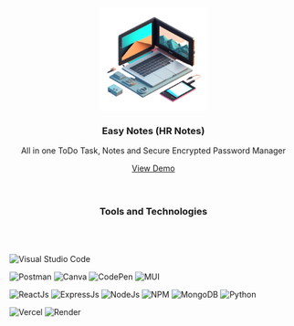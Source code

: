 <div align="center">
  <a href="https://github.com/othneildrew/Best-README-Template">
    <img src="src/assets/Imgs/Mobile.png" alt="HR Notes" width="190" height="180">
  </a>

<h3 align="center">Easy Notes (HR Notes)</h3>

<p align="center">
   All in one ToDo Task, Notes and Secure Encrypted Password Manager  
    <br />
  </p>
  <a  href="https://easynotes.vercel.app" target="_blank" rel="noopener noreferrer" >View Demo</a>
</div>

<br>
<br>
  <h3 align="center">Tools and Technologies</h3>
<br>
<br>

  ![Visual Studio Code](https://img.shields.io/badge/Visual%20Studio%20Code-0078d7.svg?style=for-the-badge&logo=visual-studio-code&logoColor=white)

  ![Postman](https://img.shields.io/badge/Postman-FF6C37?style=for-the-badge&logo=postman&logoColor=white)
  ![Canva](https://img.shields.io/badge/Canva-%2300C4CC.svg?style=for-the-badge&logo=Canva&logoColor=white)
  ![CodePen](https://img.shields.io/badge/Codepen-000000?style=for-the-badge&logo=codepen&logoColor=white)
  ![MUI](https://img.shields.io/badge/MUI-%230081CB.svg?style=for-the-badge&logo=mui&logoColor=white)
   
  ![ReactJs](https://img.shields.io/badge/React-20232A?style=for-the-badge&logo=react&logoColor=61DAFB)
  ![ExpressJs](https://img.shields.io/badge/Express.js-404D59?style=for-the-badge)
  ![NodeJs](https://img.shields.io/badge/Node.js-43853D?style=for-the-badge&logo=node.js&logoColor=white)
  ![NPM](https://img.shields.io/badge/NPM-%23CB3837.svg?style=for-the-badge&logo=npm&logoColor=white)
  ![MongoDB](https://img.shields.io/badge/MongoDB-4EA94B?style=for-the-badge&logo=mongodb&logoColor=white)
  ![Python](https://img.shields.io/badge/Python-3776AB?style=for-the-badge&logo=python&logoColor=white)

  ![Vercel](https://img.shields.io/badge/Vercel-000000?style=for-the-badge&logo=vercel&logoColor=white)
  ![Render](https://img.shields.io/badge/Render_Cloud-4EA94B?style=for-the-badge&logo=render&logoColor=white)
